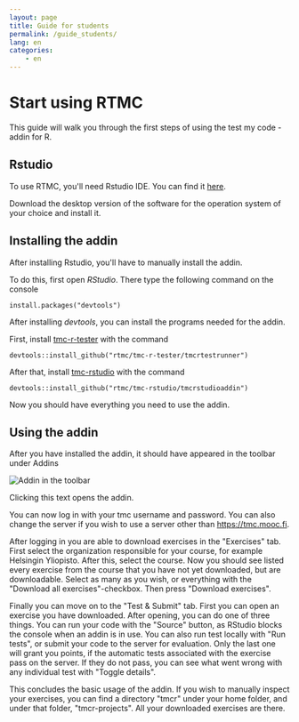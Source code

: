 ```yaml
---
layout: page
title: Guide for students
permalink: /guide_students/
lang: en
categories:
    - en
---
```


# Start using RTMC

This guide will walk you through the first steps of using the test my code -addin for R.

## Rstudio

To use RTMC, you'll need Rstudio IDE. You can find it
[here](https://www.rstudio.com/products/RStudio/).

Download the desktop version of the software for the operation system of your choice and install it.

## Installing the addin

After installing Rstudio, you'll have to manually install the addin.

To do this, first open *RStudio*. There type the following command on the console

```{r}
install.packages("devtools")
```

After installing *devtools*, you can install the programs needed for the addin.

First, install [tmc-r-tester](https://github.com/RTMC/tmc-r-tester) with the command

```{r}
devtools::install_github("rtmc/tmc-r-tester/tmcrtestrunner")
```

After that, install [tmc-rstudio](https://github.com/RTMC/tmc-rstudio) with the command

```{r}
devtools::install_github("rtmc/tmc-rstudio/tmcrstudioaddin")
```

Now you should have everything you need to use the addin.


## Using the addin

After you have installed the addin, it should have appeared in the toolbar under Addins

![Addin in the toolbar](../../resources/addin_toolbar.png)

Clicking this text opens the addin. 

You can now log in with your tmc username and password. You can also change the server if you wish to use a server other than https://tmc.mooc.fi.

After logging in you are able to download exercises in the "Exercises" tab. First select the organization responsible for your course, for example Helsingin Yliopisto. After this, select the course. Now you should see listed every exercise from the course that you have not yet downloaded, but are downloadable. Select as many as you wish, or everything with the "Download all exercises"-checkbox. Then press "Download exercises".

Finally you can move on to the "Test & Submit" tab. First you can open an exercise you have downloaded. After opening, you can do one of three things. You can run your code with the "Source" button, as RStudio blocks the console when an addin is in use. You can also run test locally with "Run tests", or submit your code to the server for evaluation. Only the last one will grant you points, if the automatic tests associated with the exercise pass on the server. If they do not pass, you can see what went wrong with any individual test with "Toggle details".

This concludes the basic usage of the addin. If you wish to manually inspect your exercises, you can find a directory "tmcr" under your home folder, and under that folder, "tmcr-projects". All your downloaded exercises are there.
